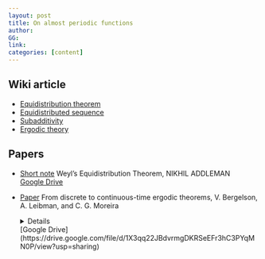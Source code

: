 ```yaml
---
layout: post
title: On almost periodic functions
author: 
GG: 
link: 
categories: [content]
---
```



## Wiki article 
- [Equidistribution theorem](https://en.wikipedia.org/wiki/Equidistribution_theorem)
- [Equidistributed sequence](https://en.wikipedia.org/wiki/Equidistributed_sequence)
- [Subadditivity](https://en.wikipedia.org/wiki/Subadditivity)
- [Ergodic theory](https://en.wikipedia.org/wiki/Ergodic_theory)
## Papers

- [Short note](https://math.unm.edu/~crisp/courses/wavelets/fall13/wavelet-weyl-report2.pdf) Weyl’s Equidistribution Theorem, NIKHIL ADDLEMAN
  <br>
  [Google Drive](https://drive.google.com/file/d/1W89B57TqUy_Zo9HC1mWgnitaF_H2Zog1/view?usp=sharing) 


- [Paper](https://people.math.osu.edu/leibman.1/preprints/dcc.pdf) 
    From discrete to continuous-time ergodic theorems, 
    V. Bergelson, A. Leibman, and C. G. Moreira
    <details>
    This paper gives a way how to go from discrete average to integral form. 
    </details>
    [Google Drive](https://drive.google.com/file/d/1X3qq22JBdvrmgDKRSeEFr3hC3PYqMN0P/view?usp=sharing)